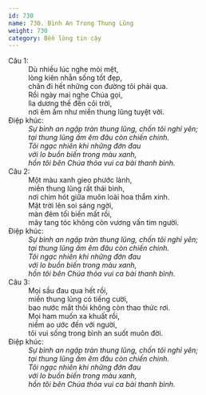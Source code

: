 ```yaml
---
id: 730
name: 730. Bình An Trong Thung Lũng
weight: 730
category: Bền lòng tin cậy
---
```

<dl><dt>Câu 1:</dt><dd data-verse="1">Dù nhiều lúc nghe mỏi mệt, <br/>lòng kiên nhẫn sống tốt đẹp, <br/>chân đi hết những con đường tôi phải qua. <br/>Rồi ngày mai nghe Chúa gọi, <br/>lìa dương thế đến cõi trời, <br/>nơi êm ấm như miền thung lũng tuyệt vời. </dd><dt>Điệp khúc:</dt><dd data-chorus="1"><em>Sự bình an ngập tràn thung lũng, chốn tôi nghỉ yên; <br/>tại thung lũng ấm êm đâu còn chiến chinh. <br/>Tôi ngạc nhiên khi những đớn đau <br/>với lo buồn biến trong màu xanh, <br/>hồn tôi bên Chúa thỏa vui ca bài thanh bình. </em></dd><dt>Câu 2:</dt><dd data-verse="2">Một màu xanh gieo phước lành, <br/>miền thung lũng rất thái bình, <br/>nơi chim hót giữa muôn loài hoa thắm xinh. <br/>Mặt trời lên soi sáng ngời, <br/>màn đêm tối biến mất rồi, <br/>mây tang tóc không còn vương vấn tim người. </dd><dt>Điệp khúc:</dt><dd data-chorus="1"><em>Sự bình an ngập tràn thung lũng, chốn tôi nghỉ yên; <br/>tại thung lũng ấm êm đâu còn chiến chinh. <br/>Tôi ngạc nhiên khi những đớn đau <br/>với lo buồn biến trong màu xanh, <br/>hồn tôi bên Chúa thỏa vui ca bài thanh bình. </em></dd><dt>Câu 3:</dt><dd data-verse="3">Mọi sầu đau qua hết rồi, <br/>miền thung lũng có tiếng cười, <br/>bao nước mắt thôi không còn thao thức rơi. <br/>Mọi ham muốn xa khuất rồi, <br/>niềm ao ước đến với người, <br/>tôi vui sống trong bình an suốt muôn đời. </dd><dt>Điệp khúc:</dt><dd data-chorus="1"><em>Sự bình an ngập tràn thung lũng, chốn tôi nghỉ yên; <br/>tại thung lũng ấm êm đâu còn chiến chinh. <br/>Tôi ngạc nhiên khi những đớn đau <br/>với lo buồn biến trong màu xanh, <br/>hồn tôi bên Chúa thỏa vui ca bài thanh bình. </em></dd></dl>
